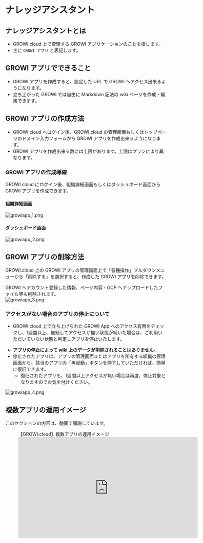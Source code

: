 # ナレッジアシスタント

## ナレッジアシスタントとは

- GROWI.cloud 上で管理する GROWI アプリケーションのことを指します。
- 主に `GROWI アプリ` と表記します。

## GROWI アプリでできること

- GROWI アプリを作成すると、設定した URL で GROWI へアクセス出来るようになります。
- 立ち上がった GROWI では自由に Markdown 記法の wiki ページを作成・編集できます。

## GROWI アプリの作成方法

- GROWI.cloud へログイン後、GROWI.cloud の管理画面もしくはトップページのドメイン入力フォームから GROWI アプリを作成出来るようになります。
- GROWI アプリを作成出来る数には上限があります。上限はプランにより異なります。

### GROWI アプリの作成導線

GROWI.cloud にログイン後、組織詳細画面もしくはダッシュボード画面から GROWI アプリを作成できます。  

#### 組織詳細画面

<img :src="$withBase('/assets/images/ja/growiapp_1.png')" alt="growiapp_1.png">

#### ダッシュボード画面

<img :src="$withBase('/assets/images/ja/growiapp_2.png')" alt="growiapp_2.png">

## GROWI アプリの削除方法

GROWI.cloud 上の GROWI アプリの管理画面上で「各種操作」プルダウンメニューから「削除する」を選択すると、作成した GROWI アプリを削除できます。  

GROWI へアカウント登録した情報、ページ内容・GCP へアップロードしたファイル等も削除されます。  
<img :src="$withBase('/assets/images/ja/growiapp_3.png')" alt="growiapp_3.png">

### アクセスがない場合のアプリの停止について

<!-- textlint-disable weseek/no-doubled-joshi -->
- GROWI.cloud 上で立ち上げられた GROWI App へのアクセス有無をチェックし、1週間以上、継続してアクセスが無い状態が続いた場合は、ご利用いただいていない状態と判定しアプリを停止いたします。
<!-- textlint-enable weseek/no-doubled-joshi -->
- **アプリの停止によって wiki 上のデータが削除されることはありません。**
- 停止されたアプリは、アプリの管理画面またはアプリを所有する組織の管理画面から、該当のアプリの「再起動」ボタンを押下していただければ、簡単に復旧できます。
  - 復旧されたアプリも、1週間以上アクセスが無い場合は再度、停止対象となりますのでお気を付けください。  

<img :src="$withBase('/assets/images/ja/growiapp_4.png')" alt="growiapp_4.png">

## 複数アプリの運用イメージ

このセクションの内容は、動画で解説しています。

<figure>
  <figcaption>【GROWI.cloud】複数アプリの運用イメージ</figcaption>
  <iframe width="560" height="315" src="https://www.youtube.com/embed/kUFSWArpvM0?si=wgjOZo9CcCAqRJDK" title="YouTube video player" frameborder="0" allow="accelerometer; autoplay; clipboard-write; encrypted-media; gyroscope; picture-in-picture; web-share" referrerpolicy="strict-origin-when-cross-origin" allowfullscreen></iframe>
</figure>
